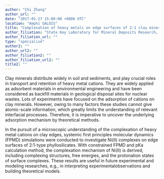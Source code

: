 ```yaml
---
author: "Chi Zhang"
author_url: ""
date: "2017-01-27 15:00:00 +0000 UTC"
location: "Amphi GALOIS"
title: "Complexation of heavy metals on edge surfaces of 2:1 clay minerals: insight from FPMD simulations"
author_filiation: "State Key Laboratory for Mineral Deposits Research, School of Earth Sciences and Engineering, Nanjing University, P.R. China"
author_filiation_url: ""
type: "spécialisé"
author2: ""
author_url2: ""
author_filiation2: ""
author_filiation_url2: ""
title2: ""
---
```

Clay minerals distribute widely in soil and sediments, and play crucial roles in transport and retention of heavy metal cations. They are widely applied as adsorbent materials in environmental engineering and have been considered as backfill materials in geological disposal sites for nuclear wastes. Lots of experiments have focused on the adsorption of cations on clay minerals. However, owing to many factors these studies cannot give atomic-scale information, which greatly limits the understanding of relevant interfacial processes. Therefore, it is imperative to uncover the underlying adsorption mechanism by theoretical methods.

In the pursuit of a microscopic understanding of the complexation of heavy metal cations on clay edges, systemic first principles molecular dynamics (FPMD) simulations were conducted to investigate Ni(II) complexes on edge surfaces of 2:1-type phyllosilicates. With constrained FPMD and pKa calculation method, the complexation mechanism of Ni(II) is derived, including complexing structures, free energies, and the protonation states of surface complexes. These results are useful in future experimental and modeling researches, e.g., in interpreting experimentalobservations and building theoretical models.

